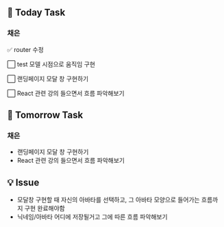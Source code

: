 ## 📢 Today Task

### 채은

✅ router 수정

⬜ test 모델 시점으로 움직임 구현

⬜ 랜딩페이지 모달 창 구현하기

⬜ React 관련 강의 들으면서 흐름 파악해보기

## 🚀 Tomorrow Task

### 채은

- 랜딩페이지 모달 창 구현하기
- React 관련 강의 들으면서 흐름 파악해보기

## 💡 Issue

- 모달창 구현할 때 자신의 아바타를 선택하고, 그 아바타 모양으로 들어가는 흐름까지 구현 완료해야함
- 닉네임/아바타 어디에 저장될거고 그에 따른 흐름 파악해보기
